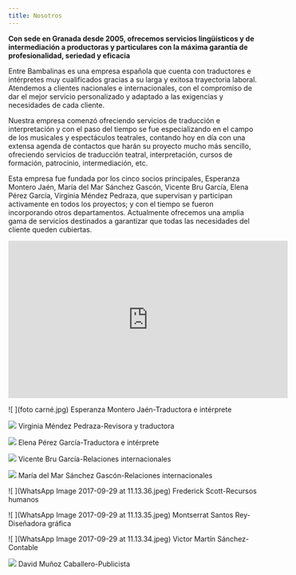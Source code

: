 ```yaml
---
title: Nosotros
---
```

 
 **Con sede en Granada desde 2005, ofrecemos servicios lingüísticos y de intermediación a productoras y particulares con la máxima garantía de profesionalidad, seriedad y eficacia**                                              
                                        
   
Entre Bambalinas es una empresa española que cuenta con traductores e intérpretes muy cualificados gracias a su larga y exitosa trayectoria laboral.   Atendemos a clientes nacionales e internacionales, con el compromiso de dar el mejor servicio personalizado y adaptado a las exigencias y necesidades de cada cliente. 

Nuestra empresa comenzó ofreciendo servicios de traducción e interpretación y con el paso del tiempo  se fue especializando en el campo de los musicales y espectáculos teatrales, contando hoy en día con una extensa agenda de contactos que harán su proyecto mucho más sencillo, ofreciendo servicios de traducción teatral, interpretación, cursos de formación, patrocinio, intermediación, etc.
 
Esta empresa fue fundada por los cinco socios principales, Esperanza Montero Jaén, María del Mar Sánchez Gascón, Vicente Bru García, Elena Pérez García, Virginia Méndez Pedraza, que supervisan y participan activamente en todos los proyectos; y con el tiempo se fueron incorporando otros departamentos. Actualmente ofrecemos una amplia gama de servicios destinados a garantizar que todas las necesidades del cliente queden cubiertas.

 <iframe width="560" height="315" src="https://www.youtube.com/embed/ce1RtiLwN2w" frameborder="0" allowfullscreen></iframe>
 
 
 
 
 
 ![ ](foto carné.jpg)   Esperanza Montero Jaén-Traductora e intérprete                               
 
 
![ ](virginia.jpg)    Virginia Méndez Pedraza-Revisora y traductora


![ ](Fotografía_Elena.jpeg) Elena Pérez García-Traductora e intérprete









![ ](11083630_926155390751287_3063006943886712191_n.jpg) Vicente Bru García-Relaciones internacionales

![ ](20140718_124722_girada.jpg) María del Mar Sánchez Gascón-Relaciones internacionales

![ ](WhatsApp Image 2017-09-29 at 11.13.36.jpeg) Frederick Scott-Recursos humanos

![ ](WhatsApp Image 2017-09-29 at 11.13.35.jpeg) Montserrat Santos Rey-Diseñadora gráfica

![ ](WhatsApp Image 2017-09-29 at 11.13.34.jpeg) Victor Martín Sánchez-Contable

![ ](David_publicista.jpeg) David Muñoz Caballero-Publicista



<style>
 .content .container img {
    width: 10em;
    /*float: left;*/
    margin-right: 1em;
 }
</style>










